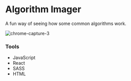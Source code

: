 # Algorithm Imager

<p>A fun way of seeing how some common algorithms work.</p>
<img src="https://i.ibb.co/5YXKNnX/chrome-capture-3.gif" alt="chrome-capture-3" border="0" />
<h3>Tools</h3>
<ul>
  <li>JavaScript</li>
  <li>React</li>
  <li>SASS</li>
  <li>HTML</li>
</ul>
